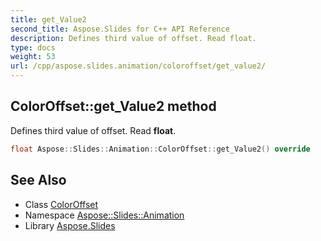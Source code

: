 ```yaml
---
title: get_Value2
second_title: Aspose.Slides for C++ API Reference
description: Defines third value of offset. Read float.
type: docs
weight: 53
url: /cpp/aspose.slides.animation/coloroffset/get_value2/
---
```

## ColorOffset::get_Value2 method


Defines third value of offset. Read **float**.

```cpp
float Aspose::Slides::Animation::ColorOffset::get_Value2() override
```

## See Also

* Class [ColorOffset](../)
* Namespace [Aspose::Slides::Animation](../../)
* Library [Aspose.Slides](../../../)
